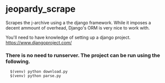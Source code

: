 jeopardy_scrape
===============

Scrapes the j-archive using a the django framework.  While it imposes a decent ammount of overhead, Django's ORM is very nice to work with.

You'll need to have knowledge of setting up a django project.
https://www.djangoproject.com/

### There is no need to runserver.  The project can be run using the following. ###

      $(venv) python download.py
      $(venv) python parse.py
